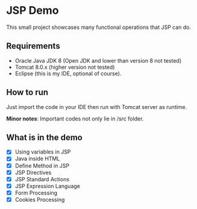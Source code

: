 # JSP Demo

This small project showcases many functional operations that JSP can do. 

## Requirements 

- Oracle Java JDK 8 (Open JDK and lower than version 8 not tested)
- Tomcat 8.0.x (higher version not tested)
- Eclipse (this is my IDE, optional of course).

## How to run

Just import the code in your IDE then run with Tomcat server as runtime.  

**Minor notes**: Important codes not only lie in /src folder.  

## What is in the demo 

* [x] Using variables in JSP
* [x] Java inside HTML
* [x] Define Method in JSP
* [x] JSP Directives
* [x] JSP Standard Actions
* [x] JSP Expression Language
* [x] Form Processing
* [x] Cookies Processing
